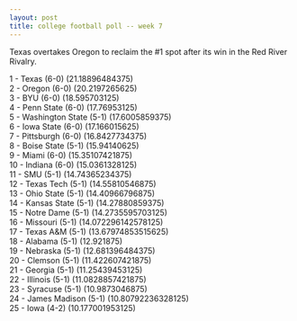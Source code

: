 ```yaml
---
layout: post
title: college football poll -- week 7
---
```


Texas overtakes Oregon to reclaim the #1 spot  after its win in the Red River Rivalry.

1 - Texas (6-0) (21.18896484375)  
2 - Oregon (6-0) (20.2197265625)  
3 - BYU (6-0) (18.595703125)  
4 - Penn State (6-0) (17.76953125)  
5 - Washington State (5-1) (17.6005859375)  
6 - Iowa State (6-0) (17.166015625)  
7 - Pittsburgh (6-0) (16.8427734375)  
8 - Boise State (5-1) (15.94140625)  
9 - Miami (6-0) (15.35107421875)  
10 - Indiana (6-0) (15.0361328125)  
11 - SMU (5-1) (14.74365234375)  
12 - Texas Tech (5-1) (14.55810546875)  
13 - Ohio State (5-1) (14.40966796875)  
14 - Kansas State (5-1) (14.27880859375)  
15 - Notre Dame (5-1) (14.2735595703125)  
16 - Missouri (5-1) (14.072296142578125)  
17 - Texas A&M (5-1) (13.67974853515625)  
18 - Alabama (5-1) (12.921875)  
19 - Nebraska (5-1) (12.681396484375)  
20 - Clemson (5-1) (11.422607421875)  
21 - Georgia (5-1) (11.25439453125)  
22 - Illinois (5-1) (11.0828857421875)  
23 - Syracuse (5-1) (10.9873046875)  
24 - James Madison (5-1) (10.80792236328125)  
25 - Iowa (4-2) (10.177001953125)  
